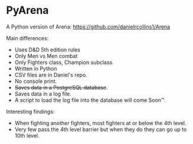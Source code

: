 # PyArena

A Python version of Arena: https://github.com/danielrcollins1/Arena

Main differences:
- Uses D&D 5th edition rules
- Only Men vs Men combat
- Only Fighters class, Champion subclass.
- Written in Python
- CSV files are in Daniel's repo.
- No console print.
- ~~Saves data in a PostgreSQL database~~.
- Saves data in a log file.
- A script to load the log file into the database will come Soon™.

Interesting findings:
- When fighting another fighters, most fighters at or below the 4th level.
- Very few pass the 4th level barrier but when they do they can go up to 10th level.
